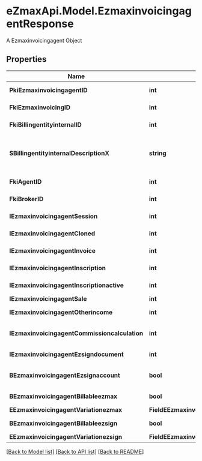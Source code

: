 # eZmaxApi.Model.EzmaxinvoicingagentResponse
A Ezmaxinvoicingagent Object

## Properties

Name | Type | Description | Notes
------------ | ------------- | ------------- | -------------
**PkiEzmaxinvoicingagentID** | **int** | The unique ID of the Ezmaxinvoicingagent | [optional] 
**FkiEzmaxinvoicingID** | **int** | The unique ID of the Ezmaxinvoicing | [optional] 
**FkiBillingentityinternalID** | **int** | The unique ID of the Billingentityinternal. | 
**SBillingentityinternalDescriptionX** | **string** | The description of the Billingentityinternal in the language of the requester | 
**FkiAgentID** | **int** | The unique ID of the Agent. | [optional] 
**FkiBrokerID** | **int** | The unique ID of the Broker. | [optional] 
**IEzmaxinvoicingagentSession** | **int** | The number of sessions | 
**IEzmaxinvoicingagentCloned** | **int** | The number of times this user was cloned | 
**IEzmaxinvoicingagentInvoice** | **int** | The number of invoices | 
**IEzmaxinvoicingagentInscription** | **int** | The number of inscriptions | 
**IEzmaxinvoicingagentInscriptionactive** | **int** | The number of active inscriptions | 
**IEzmaxinvoicingagentSale** | **int** | The number of sales | 
**IEzmaxinvoicingagentOtherincome** | **int** | The number of otherincomes | 
**IEzmaxinvoicingagentCommissioncalculation** | **int** | The number of commission calculations | 
**IEzmaxinvoicingagentEzsigndocument** | **int** | The number of ezsign documents | 
**BEzmaxinvoicingagentEzsignaccount** | **bool** | Whether the agent has an eZsign account | 
**BEzmaxinvoicingagentBillableezmax** | **bool** | Whether it is billable for eZmax | 
**EEzmaxinvoicingagentVariationezmax** | **FieldEEzmaxinvoicingagentVariationezmax** |  | 
**BEzmaxinvoicingagentBillableezsign** | **bool** | Whether it is billable for eZsign | 
**EEzmaxinvoicingagentVariationezsign** | **FieldEEzmaxinvoicingagentVariationezsign** |  | 

[[Back to Model list]](../README.md#documentation-for-models) [[Back to API list]](../README.md#documentation-for-api-endpoints) [[Back to README]](../README.md)

